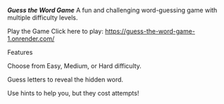 ***Guess the Word Game***
A fun and challenging word-guessing game with multiple difficulty levels.

Play the Game
Click here to play: https://guess-the-word-game-1.onrender.com/

Features

Choose from Easy, Medium, or Hard difficulty.

Guess letters to reveal the hidden word.

Use hints to help you, but they cost attempts!
